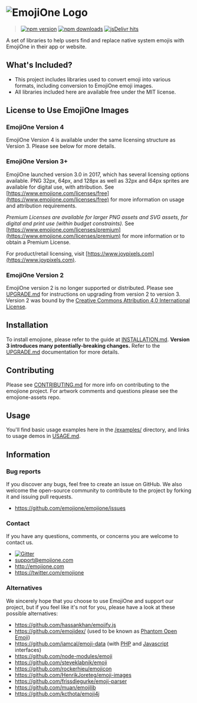 # ![EmojiOne Logo](https://www.emojione.com/images/vectors/emojione-typeface.svg)

> [![npm version](https://img.shields.io/npm/v/emojione.svg)](https://www.npmjs.com/package/emojione) [![npm downloads](https://img.shields.io/npm/dt/emojione.svg)](https://www.npmjs.com/package/emojione) [![jsDelivr hits](https://data.jsdelivr.com/v1/package/npm/emojione/badge?style=rounded)](https://www.jsdelivr.com/package/npm/emojione)

A set of libraries to help users find and replace native system emojis with EmojiOne in their app or website.


## What's Included?

 - This project includes libraries used to convert emoji into various formats, including conversion to EmojiOne emoji images.
 - All libraries included here are available free under the MIT license.
 
 
 ## License to Use EmojiOne Images
 
### EmojiOne Version 4
 EmojiOne Version 4 is available under the same licensing structure as Version 3. Please see below for more details.
 
### EmojiOne Version 3+
 
 EmojiOne launched version 3.0 in 2017, which has several licensing options available. PNG 32px, 64px, and 128px as well as 32px and 64px sprites are available for digital use, with attribution. See [https://www.emojione.com/licenses/free](https://www.emojione.com/licenses/free) for more information on usage and attribution requirements.
 
 *Premium Licenses are available for larger PNG assets and SVG assets, for digital and print use (within budget constraints).* See [https://www.emojione.com/licenses/premium](https://www.emojione.com/licenses/premium) for more information or to obtain a Premium License.
 
 For product/retail licensing, visit [https://www.joypixels.com](https://www.joypixels.com).
 
 ### EmojiOne Version 2
 
 EmojiOne version 2 is no longer supported or distributed. Please see [UPGRADE.md](UPGRADE.md) for instructions on upgrading from version 2 to version 3. Version 2 was bound by the [Creative Commons Attribution 4.0 International License](http://creativecommons.org/licenses/by/4.0/).


## Installation
To install emojione, please refer to the guide at [INSTALLATION.md](INSTALLATION.md). **Version 3 introduces many  potentially-breaking changes.** Refer to the [UPGRADE.md](UPGRADE.md) documentation for more details.


## Contributing
Please see [CONTRIBUTING.md](CONTRIBUTING.md) for more info on contributing to the emojione project. For artwork comments and questions please see the emojione-assets repo.

## Usage
You'll find basic usage examples here in the [/examples/](examples/) directory, and links to usage demos in [USAGE.md](USAGE.md).


## Information

### Bug reports

If you discover any bugs, feel free to create an issue on GitHub. We also welcome the open-source community to contribute to the project by forking it and issuing pull requests.

 *  https://github.com/emojione/emojione/issues


### Contact

If you have any questions, comments, or concerns you are welcome to contact us.

*  [![Gitter](https://badges.gitter.im/Join%20Chat.svg)](https://gitter.im/emojione/emojione?utm_source=badge&utm_medium=badge&utm_campaign=pr-badge)
* [support@emojione.com](mailto:support@emojione.com)
* http://emojione.com
* https://twitter.com/emojione


### Alternatives
We sincerely hope that you choose to use EmojiOne and support our project, but if you feel like it's not for you, please have a look at these possible alternatives:

* https://github.com/hassankhan/emojify.js
* https://github.com/emojidex/ (used to be known as [Phantom Open Emoji](https://github.com/Genshin/PhantomOpenEmoji))
* https://github.com/iamcal/emoji-data (with [PHP](https://github.com/iamcal/php-emoji) and [Javascript](https://github.com/iamcal/js-emoji) interfaces)
* https://github.com/node-modules/emoji
* https://github.com/steveklabnik/emoji
* https://github.com/rockerhieu/emojicon
* https://github.com/HenrikJoreteg/emoji-images
* https://github.com/frissdiegurke/emoji-parser
* https://github.com/muan/emojilib
* https://github.com/kcthota/emoji4j
